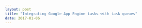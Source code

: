 ```yaml
---
layout: post
title: "Integrating Google App Engine tasks with task queues"
date: 2017-01-06
---
```


